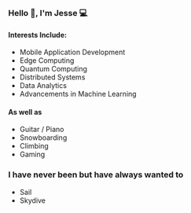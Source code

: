 ### Hello 👋, I'm Jesse 💻

<!--
Refer: https://www.aboutmonica.com/blog/how-to-create-a-github-profile-readme
Refer: icons: https://gist.github.com/rxaviers/7360908
**JesseGansler/JesseGansler** is a ✨ _special_ ✨ repository because its `README.md` (this file) appears on your GitHub profile.

Here are some ideas to get you started:

- 🔭 I’m currently working on ...
- 🌱 I’m currently learning ...
- 👯 I’m looking to collaborate on ...
- 🤔 I’m looking for help with ...
- 💬 Ask me about ...
- 📫 How to reach me: ...
- 😄 Pronouns: ...
- ⚡ Fun fact: ...
-->

#### Interests Include:
- Mobile Application Development
- Edge Computing
- Quantum Computing
- Distributed Systems
- Data Analytics
- Advancements in Machine Learning
#### As well as 
- Guitar / Piano
- Snowboarding
- Climbing
- Gaming
### I have never been but have always wanted to 
- Sail
- Skydive

